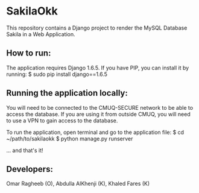SakilaOkk
==========

This repository contains a Django project to render the MySQL Database Sakila in a Web Application.

## How to run:
The application requires Django 1.6.5. If you have PIP, you can install it by running:
$ sudo pip install django==1.6.5

## Running the application locally:
You will need to be connected to the CMUQ-SECURE network to be able to access the database. If you are using it from outside CMUQ, you will need to use a VPN to gain access to the database.

To run the application, open terminal and go to the application file:
$ cd ~/path/to/sakilaokk
$ python manage.py runserver

... and that's it!

## Developers:
Omar Ragheeb (O), Abdulla AlKhenji (K), Khaled Fares (K)
